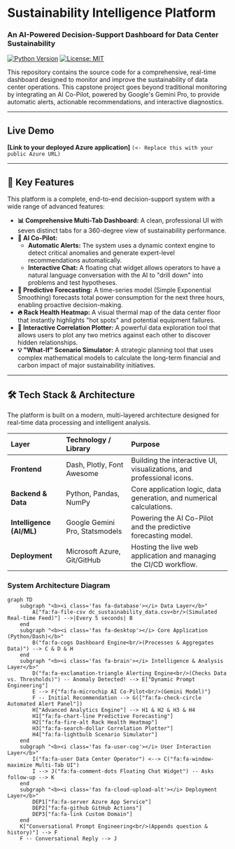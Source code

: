 # Sustainability Intelligence Platform

### An AI-Powered Decision-Support Dashboard for Data Center Sustainability

[![Python Version](https://img.shields.io/badge/Python-3.9+-blue.svg)](https://www.python.org/downloads/)
[![License: MIT](https://img.shields.io/badge/License-MIT-yellow.svg)](https://opensource.org/licenses/MIT)

This repository contains the source code for a comprehensive, real-time dashboard designed to monitor and improve the sustainability of data center operations. This capstone project goes beyond traditional monitoring by integrating an AI Co-Pilot, powered by Google's Gemini Pro, to provide automatic alerts, actionable recommendations, and interactive diagnostics.

---

## Live Demo

**[Link to your deployed Azure application]** `(<- Replace this with your public Azure URL)`

---

## 🌟 Key Features

This platform is a complete, end-to-end decision-support system with a wide range of advanced features:

* **📊 Comprehensive Multi-Tab Dashboard:** A clean, professional UI with seven distinct tabs for a 360-degree view of sustainability performance.
* **🤖 AI Co-Pilot:**
    * **Automatic Alerts:** The system uses a dynamic context engine to detect critical anomalies and generate expert-level recommendations automatically.
    * **Interactive Chat:** A floating chat widget allows operators to have a natural language conversation with the AI to "drill down" into problems and test hypotheses.
* **🔮 Predictive Forecasting:** A time-series model (Simple Exponential Smoothing) forecasts total power consumption for the next three hours, enabling proactive decision-making.
* **🔥 Rack Health Heatmap:** A visual thermal map of the data center floor that instantly highlights "hot spots" and potential equipment failures.
* **🔬 Interactive Correlation Plotter:** A powerful data exploration tool that allows users to plot any two metrics against each other to discover hidden relationships.
* **💡 "What-If" Scenario Simulator:** A strategic planning tool that uses complex mathematical models to calculate the long-term financial and carbon impact of major sustainability initiatives.

---

## 🛠️ Tech Stack & Architecture

The platform is built on a modern, multi-layered architecture designed for real-time data processing and intelligent analysis.

| Layer | Technology / Library | Purpose |
| :--- | :--- | :--- |
| **Frontend** | Dash, Plotly, Font Awesome | Building the interactive UI, visualizations, and professional icons. |
| **Backend & Data**| Python, Pandas, NumPy | Core application logic, data generation, and numerical calculations. |
| **Intelligence (AI/ML)** | Google Gemini Pro, Statsmodels | Powering the AI Co-Pilot and the predictive forecasting model. |
| **Deployment** | Microsoft Azure, Git/GitHub | Hosting the live web application and managing the CI/CD workflow. |


### System Architecture Diagram

```mermaid
graph TD
    subgraph "<b><i class='fas fa-database'></i> Data Layer</b>"
        A["fa:fa-file-csv dc_sustainability_data.csv<br/>(Simulated Real-time Feed)"] -->|Every 5 seconds| B
    end
    subgraph "<b><i class='fas fa-desktop'></i> Core Application (Python/Dash)</b>"
        B("fa:fa-cogs Dashboard Engine<br/>(Processes & Aggregates Data)") --> C & D & H
    end
    subgraph "<b><i class='fas fa-brain'></i> Intelligence & Analysis Layer</b>"
        D("fa:fa-exclamation-triangle Alerting Engine<br/>(Checks Data vs. Thresholds)") -- Anomaly Detected! --> E["Dynamic Prompt Engineering"]
        E --> F{"fa:fa-microchip AI Co-Pilot<br/>(Gemini Model)"}
        F -- Initial Recommendation --> G(["fa:fa-check-circle Automated Alert Panel"])
        H["Advanced Analytics Engine"] --> H1 & H2 & H3 & H4
        H1["fa:fa-chart-line Predictive Forecasting"]
        H2["fa:fa-fire-alt Rack Health Heatmap"]
        H3["fa:fa-search-dollar Correlation Plotter"]
        H4["fa:fa-lightbulb Scenario Simulator"]
    end
    subgraph "<b><i class='fas fa-user-cog'></i> User Interaction Layer</b>"
        I("fa:fa-user Data Center Operator") <--> C("fa:fa-window-maximize Multi-Tab UI")
        I --> J("fa:fa-comment-dots Floating Chat Widget") -- Asks follow-up --> K
    end
    subgraph "<b><i class='fas fa-cloud-upload-alt'></i> Deployment Layer</b>"
        DEP1["fa:fa-server Azure App Service"]
        DEP2["fa:fa-github GitHub Actions"]
        DEP3["fa:fa-link Custom Domain"]
    end
    K["Conversational Prompt Engineering<br/>(Appends question & history)"] --> F
    F -- Conversational Reply --> J


